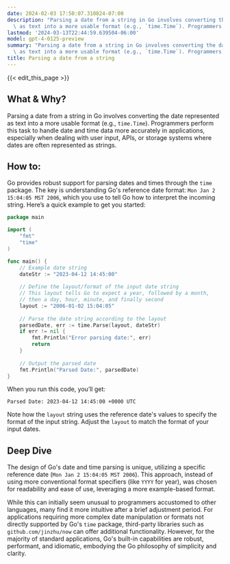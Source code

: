 ```yaml
---
date: 2024-02-03 17:50:07.310824-07:00
description: "Parsing a date from a string in Go involves converting the date represented\
  \ as text into a more usable format (e.g., `time.Time`). Programmers perform\u2026"
lastmod: '2024-03-13T22:44:59.639504-06:00'
model: gpt-4-0125-preview
summary: "Parsing a date from a string in Go involves converting the date represented\
  \ as text into a more usable format (e.g., `time.Time`). Programmers perform\u2026"
title: Parsing a date from a string
---
```


{{< edit_this_page >}}

## What & Why?

Parsing a date from a string in Go involves converting the date represented as text into a more usable format (e.g., `time.Time`). Programmers perform this task to handle date and time data more accurately in applications, especially when dealing with user input, APIs, or storage systems where dates are often represented as strings.

## How to:

Go provides robust support for parsing dates and times through the `time` package. The key is understanding Go's reference date format: `Mon Jan 2 15:04:05 MST 2006`, which you use to tell Go how to interpret the incoming string. Here’s a quick example to get you started:

```go
package main

import (
	"fmt"
	"time"
)

func main() {
	// Example date string
	dateStr := "2023-04-12 14:45:00"
	
	// Define the layout/format of the input date string
	// This layout tells Go to expect a year, followed by a month, 
	// then a day, hour, minute, and finally second
	layout := "2006-01-02 15:04:05"
	
	// Parse the date string according to the layout
	parsedDate, err := time.Parse(layout, dateStr)
	if err != nil {
		fmt.Println("Error parsing date:", err)
		return
	}
	
	// Output the parsed date
	fmt.Println("Parsed Date:", parsedDate)
}
```

When you run this code, you’ll get:

```
Parsed Date: 2023-04-12 14:45:00 +0000 UTC
```

Note how the `layout` string uses the reference date's values to specify the format of the input string. Adjust the `layout` to match the format of your input dates.

## Deep Dive

The design of Go's date and time parsing is unique, utilizing a specific reference date (`Mon Jan 2 15:04:05 MST 2006`). This approach, instead of using more conventional format specifiers (like `YYYY` for year), was chosen for readability and ease of use, leveraging a more example-based format. 

While this can initially seem unusual to programmers accustomed to other languages, many find it more intuitive after a brief adjustment period. For applications requiring more complex date manipulation or formats not directly supported by Go's `time` package, third-party libraries such as `github.com/jinzhu/now` can offer additional functionality. However, for the majority of standard applications, Go's built-in capabilities are robust, performant, and idiomatic, embodying the Go philosophy of simplicity and clarity.

